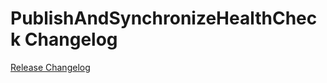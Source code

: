 # PublishAndSynchronizeHealthCheck Changelog

[Release Changelog](https://github.com/spryker/publish-and-synchronize-health-check/releases)
